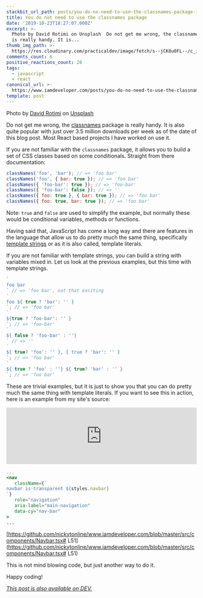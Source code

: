 ```yaml
---
stackbit_url_path: posts/you-do-no-need-to-use-the-classnames-package-1bb
title: You do not need to use the classnames package
date: '2019-10-23T18:27:07.000Z'
excerpt: >-
  Photo by David Rotimi on Unsplash  Do not get me wrong, the classnames package
  is really handy. It is...
thumb_img_path: >-
  https://res.cloudinary.com/practicaldev/image/fetch/s--jCK8u0FL--/c_imagga_scale,f_auto,fl_progressive,h_420,q_auto,w_1000/https://thepracticaldev.s3.amazonaws.com/i/vxmx385yqbvafn2si5f5.jpg
comments_count: 6
positive_reactions_count: 28
tags:
  - javascript
  - react
canonical_url: >-
  https://www.iamdeveloper.com/posts/you-do-no-need-to-use-the-classnames-package-1bb/
template: post
---
```



Photo by [David Rotimi](https://unsplash.com/@davidrotimi?utm_source=unsplash&utm_medium=referral&utm_content=creditCopyText) on [Unsplash](https://unsplash.com/s/photos/different?utm_source=unsplash&utm_medium=referral&utm_content=creditCopyText)

Do not get me wrong, the [classnames](https://www.npmjs.com/package/classnames) package is really handy. It is also quite popular with just over 3.5 million downloads per week as of the date of this blog post. Most React based projects I have worked on use it.

If you are not familiar with the 
`classnames`
 package, it allows you to build a set of CSS classes based on some conditionals. Straight from there documentation:


```javascript
classNames('foo', 'bar'); // => 'foo bar'
classNames('foo', { bar: true }); // => 'foo bar'
classNames({ 'foo-bar': true }); // => 'foo-bar'
classNames({ 'foo-bar': false }); // => ''
classNames({ foo: true }, { bar: true }); // => 'foo bar'
classNames({ foo: true, bar: true }); // => 'foo bar'
```


Note: 
`true`
 and 
`false`
 are used to simplify the example, but normally these would be conditional variables, methods or functions.

Having said that, JavaScript has come a long way and there are features in the language that allow us to do pretty much the same thing, specifically [template strings](https://developer.mozilla.org/en-US/docs/Web/JavaScript/Reference/Template_literals) or as it is also called, template literals.

If you are not familiar with template strings, you can build a string with variables mixed in. Let us look at the previous examples, but this time with template strings.


```javascript
`
foo bar
` // => 'foo bar', not that exciting
`
foo ${ true ? 'bar': '' }
`; // => 'foo bar'
`
${true ? 'foo-bar': '' }
`; // => 'foo-bar'
`
${ false ? 'foo-bar' : ''}
` // => ''
`
${ true? 'foo': '' }, { true ? 'bar': '' }
`; // => 'foo bar'
`
${ true ? 'foo' : ''} ${ true? 'bar' : '' }
`; // => 'foo bar'
```


These are trivial examples, but it is just to show you that you can do pretty much the same thing with template literals. If you want to see this in action, here is an example from my site's source:


<iframe class="liquidTag" src="https://dev.to/embed/github?args=https%3A%2F%2Fgithub.com%2Fnickytonline%2Fwww.iamdeveloper.com" style="border: 0; width: 100%;"></iframe>




```jsx
...
<nav
   className={`
navbar is-transparent ${styles.navbar}
`}
   role="navigation"
   aria-label="main-navigation"
   data-cy="nav-bar"
>
...
```


[https://github.com/nickytonline/www.iamdeveloper.com/blob/master/src/components/Navbar.tsx# L51](https://github.com/nickytonline/www.iamdeveloper.com/blob/master/src/components/Navbar.tsx# L51)

This is not mind blowing code, but just another way to do it.

Happy coding!

*[This post is also available on DEV.](https://dev.to/nickytonline/you-do-no-need-to-use-the-classnames-package-1bb)*


<script>
const parent = document.getElementsByTagName('head')[0];
const script = document.createElement('script');
script.type = 'text/javascript';
script.src = 'https://cdnjs.cloudflare.com/ajax/libs/iframe-resizer/4.1.1/iframeResizer.min.js';
script.charset = 'utf-8';
script.onload = function() {
    window.iFrameResize({}, '.liquidTag');
};
parent.appendChild(script);
</script>    
